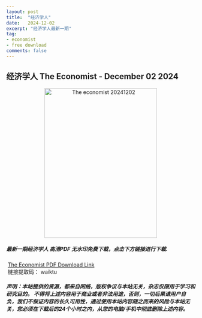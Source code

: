 ```yaml
---
layout: post
title:  "经济学人"
date:   2024-12-02
excerpt: "经济学人最新一期"
tag:
- economist
- free download
comments: false
---
```


## 经济学人 The Economist - December 02 2024


<div align="center">
<img src="https://i.postimg.cc/Y2nD9jpm/The-Economist-November-30th-December-6th-2024-00.png" alt="The economist 20241202" border="0" width = 300 height = 400 /> 
</div>


 <h5>最新一期经济学人 高清PDF 无水印免费下载，点击下方链接进行下载. </h5>
 
  <a href="https://wwfh.lanzout.com/iESno2gy1qkf">The Economist PDF Download Link</a>   
  <br/>
  链接提取码： waiktu
 
##### 声明：本站提供的资源，都来自网络，版权争议与本站无关，杂志仅限用于学习和研究目的。 不得将上述内容用于商业或者非法用途，否则，一切后果请用户自负，我们不保证内容的长久可用性，通过使用本站内容随之而来的风险与本站无关，您必须在下载后的24个小时之内，从您的电脑/手机中彻底删除上述内容。
 
